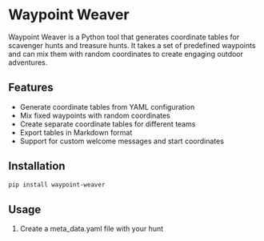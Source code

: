 # Waypoint Weaver

Waypoint Weaver is a Python tool that generates coordinate tables for scavenger hunts and treasure hunts. It takes a set of predefined waypoints and can mix them with random coordinates to create engaging outdoor adventures.

## Features

- Generate coordinate tables from YAML configuration
- Mix fixed waypoints with random coordinates
- Create separate coordinate tables for different teams
- Export tables in Markdown format
- Support for custom welcome messages and start coordinates

## Installation

```bash
pip install waypoint-weaver
```

## Usage

1. Create a meta_data.yaml file with your hunt
